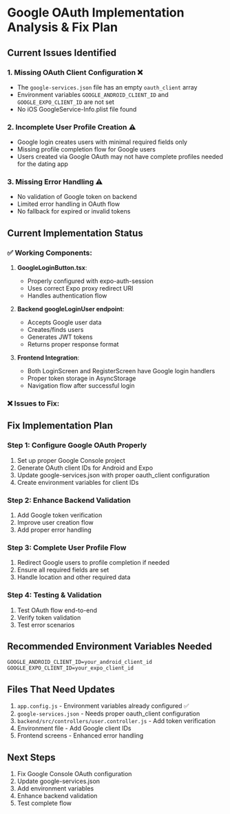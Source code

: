 # Google OAuth Implementation Analysis & Fix Plan

## Current Issues Identified

### 1. **Missing OAuth Client Configuration** ❌
- The `google-services.json` file has an empty `oauth_client` array
- Environment variables `GOOGLE_ANDROID_CLIENT_ID` and `GOOGLE_EXPO_CLIENT_ID` are not set
- No iOS GoogleService-Info.plist file found

### 2. **Incomplete User Profile Creation** ⚠️
- Google login creates users with minimal required fields only
- Missing profile completion flow for Google users
- Users created via Google OAuth may not have complete profiles needed for the dating app

### 3. **Missing Error Handling** ⚠️
- No validation of Google token on backend
- Limited error handling in OAuth flow
- No fallback for expired or invalid tokens

## Current Implementation Status

### ✅ **Working Components:**
1. **GoogleLoginButton.tsx**: 
   - Properly configured with expo-auth-session
   - Uses correct Expo proxy redirect URI
   - Handles authentication flow

2. **Backend googleLoginUser endpoint**:
   - Accepts Google user data
   - Creates/finds users
   - Generates JWT tokens
   - Returns proper response format

3. **Frontend Integration**:
   - Both LoginScreen and RegisterScreen have Google login handlers
   - Proper token storage in AsyncStorage
   - Navigation flow after successful login

### ❌ **Issues to Fix:**

## Fix Implementation Plan

### Step 1: Configure Google OAuth Properly
1. Set up proper Google Console project
2. Generate OAuth client IDs for Android and Expo
3. Update google-services.json with proper oauth_client configuration
4. Create environment variables for client IDs

### Step 2: Enhance Backend Validation
1. Add Google token verification
2. Improve user creation flow
3. Add proper error handling

### Step 3: Complete User Profile Flow
1. Redirect Google users to profile completion if needed
2. Ensure all required fields are set
3. Handle location and other required data

### Step 4: Testing & Validation
1. Test OAuth flow end-to-end
2. Verify token validation
3. Test error scenarios

## Recommended Environment Variables Needed
```
GOOGLE_ANDROID_CLIENT_ID=your_android_client_id
GOOGLE_EXPO_CLIENT_ID=your_expo_client_id
```

## Files That Need Updates
1. `app.config.js` - Environment variables already configured ✅
2. `google-services.json` - Needs proper oauth_client configuration
3. `backend/src/controllers/user.controller.js` - Add token verification
4. Environment file - Add Google client IDs
5. Frontend screens - Enhanced error handling

## Next Steps
1. Fix Google Console OAuth configuration
2. Update google-services.json
3. Add environment variables
4. Enhance backend validation
5. Test complete flow

